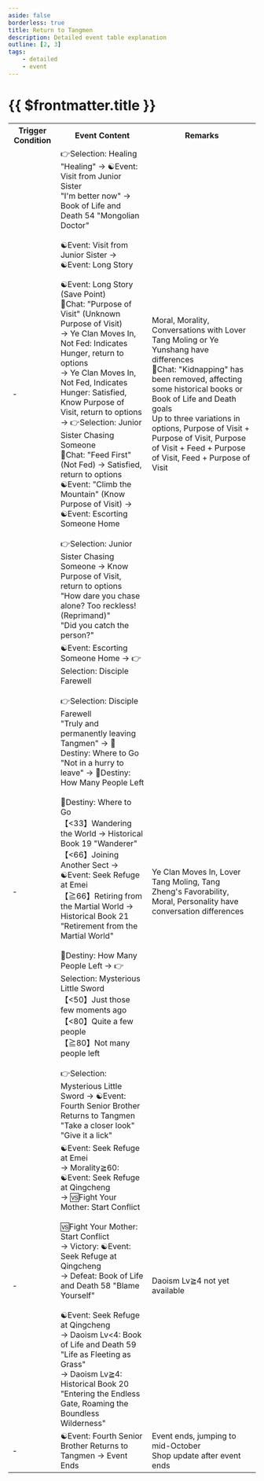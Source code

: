```yaml
---
aside: false
borderless: true
title: Return to Tangmen
description: Detailed event table explanation
outline: [2, 3]
tags:
    - detailed
    - event
---
```


# {{ $frontmatter.title }}

<Table class="timeline-table">
    <tr class="timeline-header">
        <th>Trigger Condition</th>
        <th>Event Content</th>
        <th>Remarks</th>
    </tr>
	<tr>
		<td>-</td>
		<td>
			👉Selection: Healing <br>
			<span title="
Stamina-1, Mental State-10, Silver-100
Medical Skill Lv1 or Lv2: Medical Skill Lv+1
			">"Healing" → ☯Event: Visit from Junior Sister </span> <br>			
			"I'm better now" → Book of Life and Death 54 "Mongolian Doctor" <br>
			<br>
			<span title="
Ye Clan Moves In, Lover Ye Yunshang: Tang Moling-1, Mental State+40
Ye Clan Moves In, Lover Tang Moling or Ye Yunshang, Moral≦40: Ye Yunshang-1, Mental State+30
Ye Clan Moves In, Lover other than the above two, Moral≦40: Persuasion+1, Tang Moling-1, Ye Yunshang-1
Ye Clan Not Moved In, Lover Tang Moling: Mental State+30
			">☯Event: Visit from Junior Sister → ☯Event: Long Story </span> <br>
			<br>
			☯Event: Long Story (Save Point) <br>
			<span title="
Ye Clan Moves In, Not Fed, Indicates Hunger: Cultivation-2, Moral+3
Ye Clan Moves In, Not Fed, Indicates Hunger, Lover is one of the two: Ye Yunshang-1, Mental State+30
Ye Clan Moves In, Lover other than the above two, Moral≦40: Tang Moling-2, Ye Yunshang-3, Change of Heart+3
Ye Clan Not Moved In, Lover Tang Moling: Mental State+30
			">💬Chat: "Purpose of Visit" (Unknown Purpose of Visit) </span> <br>
			→ Ye Clan Moves In, Not Fed: Indicates Hunger, return to options <br>
			→ Ye Clan Moves In, Not Fed, Indicates Hunger: Satisfied, Know Purpose of Visit, return to options <br>
			→ 👉Selection: Junior Sister Chasing Someone <br>
			<span title="
Ye Clan Moves In: Moral-1, Tang Moling+1, Ye Yunshang+1, Silver-200
Ye Clan Moves In, Indicates Hunger: Moral+1, Tang Moling+1, Ye Yunshang+1, Silver-200
Ye Clan Not Moved In: Tang Moling-1, Silver-200
			">💬Chat: "Feed First" (Not Fed) → Satisfied, return to options </span> <br>
			<span title="Ye Clan Moves In: Reputation+1, Ye Yunshang+1, Tang Moling+1, Silver-200">☯Event: "Climb the Mountain" (Know Purpose of Visit) → ☯Event: Escorting Someone Home </span> <br>
			<br>
			👉Selection: Junior Sister Chasing Someone → Know Purpose of Visit, return to options <br>
			<span title="
Cultivation-1, Moral+1
Morality≦40: Tang Moling+2
Morality>40: Tang Moling+1
			">"How dare you chase alone? Too reckless! (Reprimand)" </span> <br>			
			"Did you catch the person?" <br>
		</td>
		<td>
			Moral, Morality, Conversations with Lover Tang Moling or Ye Yunshang have differences <br>
			💬Chat: "Kidnapping" has been removed, affecting some historical books or Book of Life and Death goals <br>
			Up to three variations in options, Purpose of Visit + Purpose of Visit, Purpose of Visit + Feed + Purpose of Visit, Feed + Purpose of Visit <br>
		</td>
	</tr>
	<tr>
		<td>-</td>
		<td>
			<span title="
Tang Zheng+2, Contribution+40
Ye Clan Moves In: Tang Zheng+1
			">☯Event: Escorting Someone Home → 👉Selection: Disciple Farewell </span> <br>
			<br>
			<span title="Disciple-5">👉Selection: Disciple Farewell </span> <br>
			"Truly and permanently leaving Tangmen" → 🎲Destiny: Where to Go <br>			
			"Not in a hurry to leave" → 🎲Destiny: How Many People Left <br>
			<br>
			<span title="Personality Adjustment (Coward+20 Cautious+10 Brave-10 Reckless-20)">🎲Destiny: Where to Go </span> <br>
			【<33】Wandering the World → Historical Book 19 "Wanderer" <br>
			【<66】Joining Another Sect → ☯Event: Seek Refuge at Emei <br>
			【≧66】Retiring from the Martial World → Historical Book 21 "Retirement from the Martial World" <br>
			<br>
			<span title="Affection Adjustment">🎲Destiny: How Many People Left → 👉Selection: Mysterious Little Sword </span> <br>
			<span title="Disciple-5">【<50】Just those few moments ago </span> <br>
			<span title="Disciple-10, Tang Zhongling+1">【<80】Quite a few people </span> <br>
			<span title="Disciple-20, Tang Zhongling+1, Tang Zheng+1, Tang Sheng+1">【≧80】Not many people left </span> <br>
			<br>
			<span title="Personality+1, Tang Zheng-1, Mental State+15, Contribution+10, Unlock Equipment 'Tangmen Inheritance Little Sword'">👉Selection: Mysterious Little Sword → ☯Event: Fourth Senior Brother Returns to Tangmen </span> <br>
			"Take a closer look" <br>			
			<span title="Personality+2, Tang Zheng-1">"Give it a lick" </span> <br>
		</td>
		<td>Ye Clan Moves In, Lover Tang Moling, Tang Zheng's Favorability, Moral, Personality have conversation differences</td>
	</tr>
	<tr>
		<td>-</td>
		<td>
			☯Event: Seek Refuge at Emei <br>
			→ Morality≧60: ☯Event: Seek Refuge at Qingcheng <br>
			→ 🆚Fight Your Mother: Start Conflict <br>
			<br>
			🆚Fight Your Mother: Start Conflict <br>
			→ Victory: ☯Event: Seek Refuge at Qingcheng <br>
			→ Defeat: Book of Life and Death 58 "Blame Yourself" <br>
			<br>
			☯Event: Seek Refuge at Qingcheng <br>
			→ Daoism Lv<4: Book of Life and Death 59 "Life as Fleeting as Grass" <br>
			→ Daoism Lv≧4: Historical Book 20 "Entering the Endless Gate, Roaming the Boundless Wilderness" <br>
		</td>
		<td>Daoism Lv≧4 not yet available</td>
	</tr>
	<tr>
		<td>-</td>
		<td>
			☯Event: Fourth Senior Brother Returns to Tangmen → Event Ends <br>
		</td>
		<td>
			Event ends, jumping to mid-October <br>
			Shop update after event ends <br>
		</td>
	</tr>
</table>